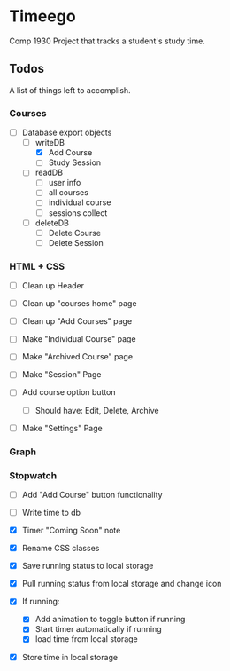 # Timeego

Comp 1930 Project that tracks a student's study time.

## Todos

A list of things left to accomplish.

### Courses
* [ ] Database export objects
    * [ ] writeDB
        * [x] Add Course
        * [ ] Study Session
    * [ ] readDB
        * [ ] user info
        * [ ] all courses
        * [ ] individual course
        * [ ] sessions collect
    * [ ] deleteDB
        * [ ] Delete Course
        * [ ] Delete Session

### HTML + CSS
* [ ] Clean up Header
* [ ] Clean up "courses home" page
* [ ] Clean up "Add Courses" page

* [ ] Make "Individual Course" page
* [ ] Make "Archived Course" page
* [ ] Make "Session" Page

* [ ] Add course option button
    * [ ] Should have: Edit, Delete, Archive

* [ ] Make "Settings" Page

### Graph

### Stopwatch
* [ ] Add "Add Course" button functionality
* [ ] Write time to db
* [x] Timer "Coming Soon" note
* [x] Rename CSS classes
* [x] Save running status to local storage
* [x] Pull running status from local storage and change icon
* [x] If running:
    * [x] Add animation to toggle button if running
    * [x] Start timer automatically if running
    * [x] load time from local storage
* [x] Store time in local storage



